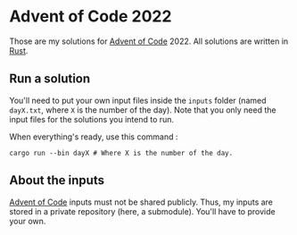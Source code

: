 # Advent of Code 2022

Those are my solutions for [Advent of Code] 2022. All solutions are written in [Rust].

## Run a solution

You'll need to put your own input files inside the `inputs` folder (named `dayX.txt`, where `X` is the number of the 
day). Note that you only need the input files for the solutions you intend to run.

When everything's ready, use this command :

```shell
cargo run --bin dayX # Where X is the number of the day.
```

## About the inputs

[Advent of Code] inputs must not be shared publicly. Thus, my inputs are stored in a private repository (here, a 
submodule). You'll have to provide your own.

[Advent of Code]: https://adventofcode.com/
[Rust]: https://www.rust-lang.org/
